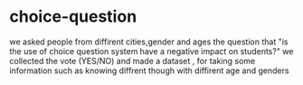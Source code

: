 # choice-question
we asked people from diffirent cities,gender and ages the question that "is the use of choice question system have a negative impact on students?"
we collected the vote (YES/NO) and made a dataset , for taking some information such as knowing diffrent though  with diffirent age and genders 
